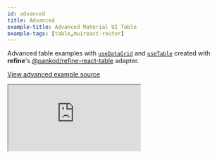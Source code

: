 ```yaml
---
id: advanced
title: Advanced
example-title: Advanced Material UI Table
example-tags: [table,muireact-router]
---
```



Advanced table examples with [`useDataGrid`](/api-reference/mui/hooks/useDataGrid.md) and [`useTable`](https://react-table.tanstack.com/) created with **refine**'s [@pankod/refine-react-table](https://github.com/refinedev/refine/tree/master/packages/react-table) adapter. 

[View advanced example source](https://github.com/refinedev/refine/tree/master/examples/table/mui/advancedTable)

<iframe loading="lazy" src="https://stackblitz.com/github/refinedev/refine/tree/master/examples/table/mui/advancedTable?embed=1&view=preview&theme=dark&preset=node&ctl=1"
    style={{width: "100%", height:"80vh", border: "0px", borderRadius: "8px", overflow:"hidden"}}
    title="refine-use-data-grid-example"
></iframe>
